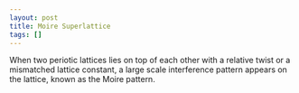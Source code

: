 ```yaml
---
layout: post
title: Moire Superlattice
tags: []
---
```


When two periotic lattices lies on top of each other with a relative twist or a mismatched lattice constant, a large scale interference pattern appears on the lattice, known as the Moire pattern. 
